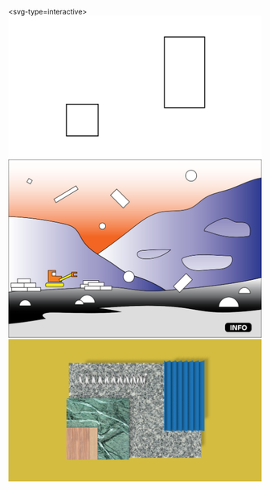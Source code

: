 <svg-type=interactive>
<img src="Images/ClickPalette1.svg">
<img src="Images/Ligne claire scene save-as.svg">
<img src="Images/ClickPalette.svg">
